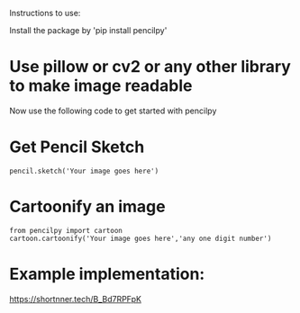 Instructions to use:

Install the package by 'pip install pencilpy'

# Use pillow or cv2 or any other library to make image readable

Now use the following code to get started with pencilpy

# Get  Pencil Sketch 

```from pencilpy import pencil
pencil.sketch('Your image goes here')
```



# Cartoonify an image
```
from pencilpy import cartoon
cartoon.cartoonify('Your image goes here','any one digit number')
```


# Example implementation:
https://shortnner.tech/B_Bd7RPFpK
